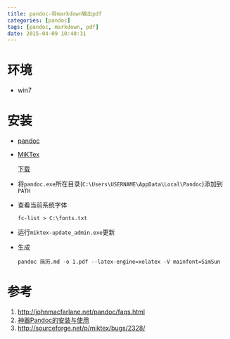 ```yaml
---
title: pandoc-将markdown输出pdf
categories: [pandoc]
tags: [pandoc, markdown, pdf]
date: 2015-04-09 10:40:31
---
```


# 环境

-   win7

# 安装

-   [pandoc](https://github.com/jgm/pandoc/releases)

-   [MiKTex](http://miktex.org/)

    [下载](https://www.ctan.org/tex-archive/systems/win32/miktex/setup)

-   将`pandoc.exe`所在目录(`C:\Users\USERNAME\AppData\Local\Pandoc`)添加到`PATH`

-   查看当前系统字体

        fc-list > C:\fonts.txt

-   运行`miktex-update_admin.exe`更新

-   生成

        pandoc 简历.md -o 1.pdf --latex-engine=xelatex -V mainfont=SimSun

# 参考

1.  <http://johnmacfarlane.net/pandoc/faqs.html>
1.  [神器Pandoc的安装与使用](http://zhouyichu.com/misc/Pandoc.html)
1.  <http://sourceforge.net/p/miktex/bugs/2328/>
